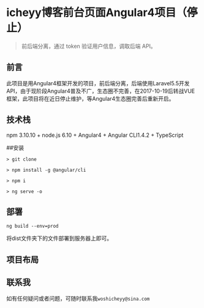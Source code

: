 # icheyy博客前台页面Angular4项目（停止）

> 前后端分离，通过 token 验证用户信息，调取后端 API。

## 前言

此项目是用Angular4框架开发的项目，前后端分离，后端使用Laravel5.5开发API，由于现阶段Angular4普及不广，生态圈不完善，在2017-10-19后转战VUE框架，此项目将在近日停止维护，等Angular4生态圈完善后重新开启。

## 技术栈

npm 3.10.10 + node.js 6.10 + Angular4 + Angular CLI1.4.2 + TypeScript

##安装

~~~
> git clone

> npm install -g @angular/cli

> npm i

> ng serve -o
~~~

## 部署

~~~
ng build --env=prod
~~~

将dist文件夹下的文件部署到服务器上即可。



## 项目布局

## 联系我

如有任何疑问或者问题，可随时联系我`woshicheyy@sina.com`


